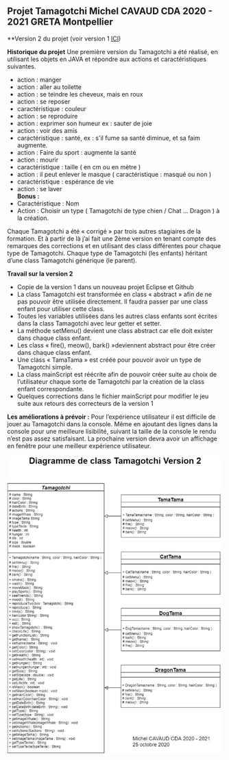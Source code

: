 ## **Projet Tamagotchi Michel CAVAUD CDA 2020 - 2021 GRETA Montpellier**

**Version 2 du projet (voir version 1 [ICI](https://github.com/Michel-Cavaud/Tamamgotchi))

**Historique du projet**
Une première version du Tamagotchi a été réalisé, en utilisant les objets en JAVA et répondre aux actions et caractéristiques suivantes.
- action : manger  
- action : aller au toilette  
- action : se teindre les cheveux, mais en roux  
- action : se reposer  
- caractéristique : couleur  
- action : se reproduire  
- action : exprimer son humeur ex : sauter de joie  
- action : voir des amis  
- caractéristique : santé, ex : s'il fume sa santé diminue, et sa faim augmente.  
- action : Faire du sport : augmente la santé  
- action : mourir  
- caractéristique : taille ( en cm ou en mètre )  
- action : il peut enlever le masque ( caractéristique : masqué ou non )  
- caractéristique : espérance de vie  
- action : se laver  
**Bonus :**  
- Caractéristique : Nom  
- Action : Choisir un type ( Tamagotchi de type chien / Chat ... Dragon ) à la création.

Chaque Tamagotchi a été « corrigé » par trois autres stagiaires de la formation. Et à partir de là j’ai fait une 2ème version en tenant compte des remarques des corrections et en utilisant des class différentes pour chaque type de Tamagotchi. Chaque type de Tamagotchi (les enfants) héritant d’une class Tamagotchi générique (le parent).

**Travail sur la version 2**

 - Copie de la version 1 dans un nouveau projet Eclipse et Github
 - La class Tamagotchi est transformée en class « abstract » afin de ne
   pas pouvoir être utilisée directement. Il faudra passer par une class
   enfant pour utiliser cette class.
 - Toutes les variables utilisées dans les autres class enfants sont
   écrites dans la class Tamagotchi avec leur getter et setter.
 - La méthode setMenu() devient une class abstract car elle doit exister
   dans chaque class enfant.
 - Les class « fire(), meow(), bark() »deviennent abstract pour être
   créer dans chaque class enfant.
 - Une class « TamaTama » est créée pour pouvoir avoir un type de
   Tamagotchi simple.
 - La class mainScript est réécrite afin de pouvoir créer suite au choix
   de l’utilisateur chaque sorte de Tamagotchi par la création de la
   class enfant correspondante.
 - Quelques corrections dans le fichier mainScript pour modifier le jeu
   suite aux retours des correcteurs de la version 1

**Les améliorations à prévoir :**
Pour l’expérience utilisateur il est difficile de jouer au Tamagotchi dans la console. Même en ajoutant des lignes dans la console pour une meilleure lisibilité, suivant la taille de la console le rendu n’est pas assez satisfaisant. La prochaine version devra avoir un affichage en fenêtre pour une meilleur expérience utilisateur.

![Diagramme de class](https://github.com/Michel-Cavaud/TamamgotchiV2/raw/master/Images/Diagramme%20de%20class%20Tamagotchi%20V2.png)